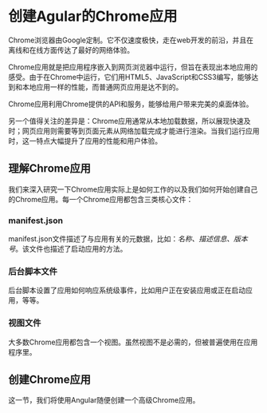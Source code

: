 # 创建Agular的Chrome应用

Chrome浏览器由Google定制。它不仅速度极快，走在web开发的前沿，并且在离线和在线方面传达了最好的网络体验。

Chrome应用就是把应用程序嵌入到网页浏览器中运行，但旨在表现出本地应用的感受。由于在Chrome中运行，它们用HTML5、JavaScript和CSS3编写，能够达到和本地应用一样的性能，而普通网页应用是达不到的。

Chrome应用利用Chrome提供的API和服务，能够给用户带来完美的桌面体验。

另一个值得关注的差异是：Chrome应用通常从本地加载数据，所以展现快速及时；网页应用则需要等到页面元素从网络加载完成才能进行渲染。当我们运行应用时，这一特点大幅提升了应用的性能和用户体验。

## 理解Chrome应用

我们来深入研究一下Chrome应用实际上是如何工作的以及我们如何开始创建自己的Chrome应用。每一个Chrome应用都包含三类核心文件：

### manifest.json

manifest.json文件描述了与应用有关的元数据，比如：*名称、描述信息、版本号*。该文件也描述了启动应用的方法。

### 后台脚本文件

后台脚本设置了应用如何响应系统级事件，比如用户正在安装应用或正在启动应用，等等。

### 视图文件

大多数Chrome应用都包含一个视图。虽然视图不是必需的，但被普遍使用在应用程序里。


## 创建Chrome应用

这一节，我们将使用Angular随便创建一个高级Chrome应用。
